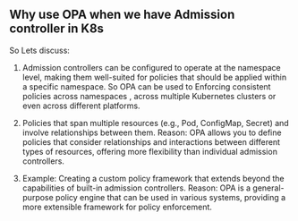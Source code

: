 ## Why use OPA when we have Admission controller in K8s

So Lets discuss:

1. Admission controllers can be configured to operate at the namespace level, making them well-suited for policies that should be applied within a specific namespace.
   So OPA can be used to Enforcing consistent policies across namespaces , across multiple Kubernetes clusters or even across different platforms.

2.  Policies that span multiple resources (e.g., Pod, ConfigMap, Secret) and involve relationships between them.
    Reason: OPA allows you to define policies that consider relationships and interactions between different types of resources,
    offering more flexibility than individual admission controllers.

3. Example: Creating a custom policy framework that extends beyond the capabilities of built-in admission controllers.
   Reason: OPA is a general-purpose policy engine that can be used in various systems, providing a more extensible framework for policy enforcement.
